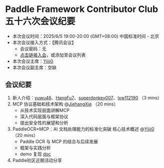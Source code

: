 # Paddle Framework Contributor Club 五十六次会议纪要

- 本次会议时间：2025/6/5 19:00-20:00 (GMT+08:00) 中国标准时间 - 北京
- 本次会议接入方式：【腾讯会议】
  - 会议密码：无
  - [点击链接入会](https://meeting.tencent.com/dm/K4EYI69MLRfB)，或添加至会议列表
- 本次会议主席：[Yiiii0](https://github.com/Yiiii0)
- 本次会议副主席：空缺

## 会议纪要

1. 新人介绍：[yuwu46](https://github.com/yuwu46)、[HangFu7](https://github.com/HangFu7)、[superdonkey007](https://github.com/superdonkey007)、[lxw112190](https://github.com/lxw112190) （3 mins）
2. MCP 协议基础和技术架构 @[JiehangXie](https://github.com/JiehangXie) （20 mins）
   - 从技术实现层面讲解MCP
   - 深入代码层面与框架协议
   - 提出安全性的展望和分析
3. PaddleOCR×MCP：AI 文档处理能力的标准化突破
   核心技术概述 @[Yiiii0](https://github.com/Yiiii0) （20 mins）
   - Paddle OCR 与 MCP 的结合与后续发展
   - 框架与实践分析
   - demo 复现 [doc](https://aistudio.baidu.com/project/edit/9239252)
4. Paddle社区近期活动分享
